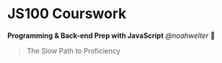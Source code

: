 # JS100 Courswork
**Programming & Back-end Prep with JavaScript**
*@noahwelter* :sauropod:

> The Slow Path to Proficiency